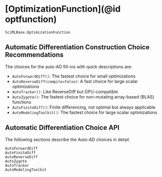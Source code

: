 # [OptimizationFunction](@id optfunction)

```@docs
SciMLBase.OptimizationFunction
```

## Automatic Differentiation Construction Choice Recommendations

The choices for the auto-AD fill-ins with quick descriptions are:

- `AutoForwardDiff()`: The fastest choice for small optimizations
- `AutoReverseDiff(compile=false)`: A fast choice for large scalar optimizations
- `AutoTracker()`: Like ReverseDiff but GPU-compatible
- `AutoZygote()`: The fastest choice for non-mutating array-based (BLAS) functions
- `AutoFiniteDiff()`: Finite differencing, not optimal but always applicable
- `AutoModelingToolkit()`: The fastest choice for large scalar optimizations

## Automatic Differentiation Choice API

The following sections describe the Auto-AD choices in detail.

```@docs
AutoForwardDiff
AutoFiniteDiff
AutoReverseDiff
AutoZygote
AutoTracker
AutoModelingToolkit
```

